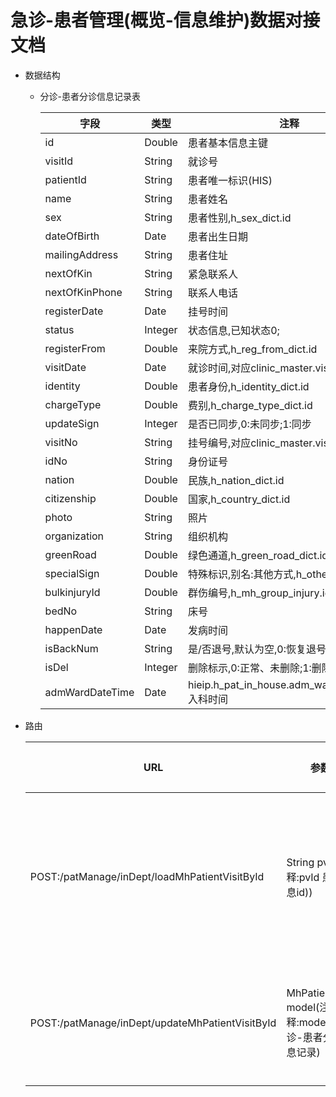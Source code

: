 # 急诊-患者管理(概览-信息维护)数据对接文档



- 数据结构

  - 分诊-患者分诊信息记录表

	| 字段             | 类型      | 注释                              |
	| -------------- | ------- | ------------------------------- |
	|id|Double|患者基本信息主键|
	|visitId|String|就诊号|
	|patientId|String|患者唯一标识(HIS)|
	|name|String|患者姓名|
	|sex|String|患者性别,h_sex_dict.id|
	|dateOfBirth|Date|患者出生日期|
	|mailingAddress|String|患者住址|
	|nextOfKin|String|紧急联系人|
	|nextOfKinPhone|String|联系人电话|
	|registerDate|Date|挂号时间|
	|status|Integer|状态信息,已知状态0;|
	|registerFrom|Double|来院方式,h_reg_from_dict.id|
	|visitDate|Date|就诊时间,对应clinic_master.visit_date|
	|identity|Double|患者身份,h_identity_dict.id|
	|chargeType|Double|费别,h_charge_type_dict.id|
	|updateSign|Integer|是否已同步,0:未同步;1:同步|
	|visitNo|String|挂号编号,对应clinic_master.visit_no|
	|idNo|String|身份证号|
	|nation|Double|民族,h_nation_dict.id|
	|citizenship|Double|国家,h_country_dict.id|
	|photo|String|照片|
	|organization|String|组织机构|
	|greenRoad|Double|绿色通道,h_green_road_dict.id|
	|specialSign|Double|特殊标识,别名:其他方式,h_other_dict.id|
	|bulkinjuryId|Double|群伤编号,h_mh_group_injury.id|
	|bedNo|String|床号|
	|happenDate|Date|发病时间|
	|isBackNum|String|是/否退号,默认为空,0:恢复退号,1:退号|
	|isDel|Integer|删除标示,0:正常、未删除;1:删除|
	|admWardDateTime|Date|hieip.h_pat_in_house.adm_ward_date_time: 入科时间|

- 路由

    | URL                                      | 参数                                      | 返回值        | 注释           |
    | ---------------------------------------- | --------------------------------------- | ---------- | ------------ |
    | POST:/patManage/inDept/loadMhPatientVisitById| String pvId (注释:pvId 患者信息id)) | 分诊-患者分诊信息记录表 | 患者信息维护查询     |
    | POST:/patManage/inDept/updateMhPatientVisitById |MhPatientVisit model(注释:model 分诊-患者分诊信息记录) |     | 患者信息维护修改  |
    

